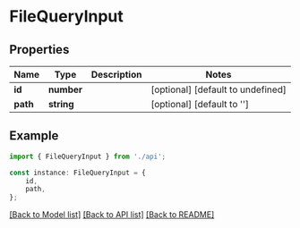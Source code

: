 # FileQueryInput


## Properties

Name | Type | Description | Notes
------------ | ------------- | ------------- | -------------
**id** | **number** |  | [optional] [default to undefined]
**path** | **string** |  | [optional] [default to '']

## Example

```typescript
import { FileQueryInput } from './api';

const instance: FileQueryInput = {
    id,
    path,
};
```

[[Back to Model list]](../README.md#documentation-for-models) [[Back to API list]](../README.md#documentation-for-api-endpoints) [[Back to README]](../README.md)
